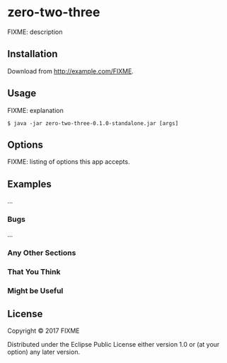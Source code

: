 # zero-two-three

FIXME: description

## Installation

Download from http://example.com/FIXME.

## Usage

FIXME: explanation

    $ java -jar zero-two-three-0.1.0-standalone.jar [args]

## Options

FIXME: listing of options this app accepts.

## Examples

...

### Bugs

...

### Any Other Sections
### That You Think
### Might be Useful

## License

Copyright © 2017 FIXME

Distributed under the Eclipse Public License either version 1.0 or (at
your option) any later version.

